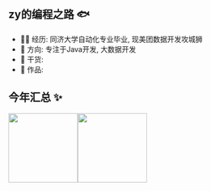 ## zy的编程之路 🐟
- 👨‍💻 经历: 同济大学自动化专业毕业, 现美团数据开发攻城狮
- 📖 方向: 专注于Java开发, 大数据开发
- 🌱 干货: 
- 🤖 作品:


## 今年汇总 ✨

<img align="" height="137px" src="https://github-readme-stats.vercel.app/api?username=iCanDoAllThingszz&hide_title=true&hide_border=true&show_icons=true&include_all_commits=true&line_height=21&bg_color=0,EC6C6C,FFD479,FFFC79,73FA79&theme=graywhite&locale=cn" /><img align="" height="137px" src="https://github-readme-stats.vercel.app/api/top-langs/?username=iCanDoAllThingszz&hide_title=true&hide_border=true&layout=compact&bg_color=0,73FA79,73FDFF,D783FF&theme=graywhite&locale=cn" />